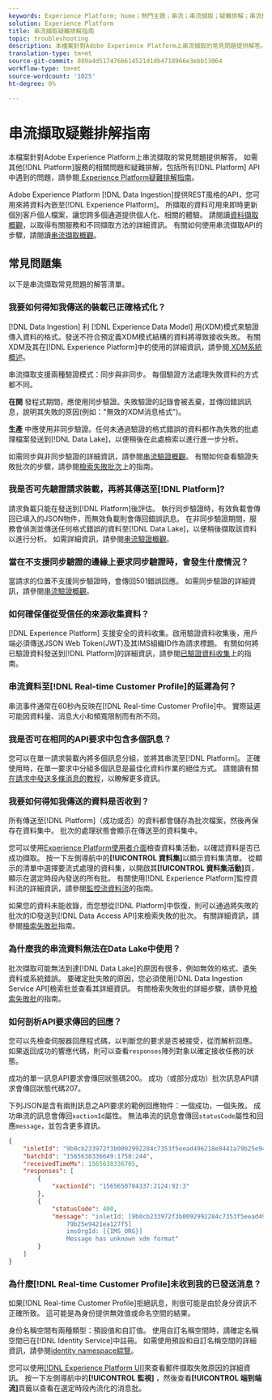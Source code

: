 ```yaml
---
keywords: Experience Platform; home；熱門主題；串流；串流擷取；疑難排解；串流擷取疑難排解；串流擷取常見問答；常見問答；
solution: Experience Platform
title: 串流擷取疑難排解指南
topic: troubleshooting
description: 本檔案針對Adobe Experience Platform上串流擷取的常見問題提供解答。
translation-type: tm+mt
source-git-commit: 089a4d517476b614521d1db4718966e3ebb13064
workflow-type: tm+mt
source-wordcount: '1025'
ht-degree: 0%

---
```



# 串流擷取疑難排解指南

本檔案針對Adobe Experience Platform上串流擷取的常見問題提供解答。 如需其他[!DNL Platform]服務的相關問題和疑難排解，包括所有[!DNL Platform] API中遇到的問題，請參閱[ Experience Platform疑難排解指南](../../landing/troubleshooting.md)。

Adobe Experience Platform [!DNL Data Ingestion]提供REST風格的API，您可用來將資料內嵌至[!DNL Experience Platform]。 所擷取的資料可用來即時更新個別客戶個人檔案，讓您跨多個通道提供個人化、相關的體驗。 請閱讀[資料擷取概觀](../home.md)，以取得有關服務和不同擷取方法的詳細資訊。 有關如何使用串流擷取API的步驟，請閱讀[串流擷取概觀](../streaming-ingestion/overview.md)。

## 常見問題集

以下是串流擷取常見問題的解答清單。

### 我要如何得知我傳送的裝載已正確格式化？

[!DNL Data Ingestion] 利 [!DNL Experience Data Model] 用(XDM)模式來驗證傳入資料的格式。發送不符合預定義XDM模式結構的資料將導致接收失敗。 有關XDM及其在[!DNL Experience Platform]中的使用的詳細資訊，請參閱[ XDM系統概述](../../xdm/home.md)。

串流擷取支援兩種驗證模式：同步與非同步。 每個驗證方法處理失敗資料的方式都不同。

**在開** 發程式期間，應使用同步驗證。失敗驗證的記錄會被丟棄，並傳回錯誤訊息，說明其失敗的原因(例如：&quot;無效的XDM消息格式&quot;)。

**生產** 中應使用非同步驗證。任何未通過驗證的格式錯誤的資料都作為失敗的批處理檔案發送到[!DNL Data Lake]，以便稍後在此處檢索以進行進一步分析。

如需同步與非同步驗證的詳細資訊，請參閱[串流驗證概觀](../quality/streaming-validation.md)。 有關如何查看驗證失敗批次的步驟，請參閱[檢索失敗批次](../quality/retrieve-failed-batches.md)上的指南。

### 我是否可先驗證請求裝載，再將其傳送至[!DNL Platform]?

請求負載只能在發送到[!DNL Platform]後評估。 執行同步驗證時，有效負載會傳回已填入的JSON物件，而無效負載則會傳回錯誤訊息。 在非同步驗證期間，服務會偵測並傳送任何格式錯誤的資料至[!DNL Data Lake]，以便稍後擷取該資料以進行分析。 如需詳細資訊，請參閱[串流驗證概觀](../quality/streaming-validation.md)。

### 當在不支援同步驗證的邊緣上要求同步驗證時，會發生什麼情況？

當請求的位置不支援同步驗證時，會傳回501錯誤回應。 如需同步驗證的詳細資訊，請參閱[串流驗證概觀](../quality/streaming-validation.md)。

### 如何確保僅從受信任的來源收集資料？

[!DNL Experience Platform] 支援安全的資料收集。啟用驗證資料收集後，用戶端必須傳送JSON Web Token(JWT)及其IMS組織ID作為請求標題。 有關如何將已驗證資料發送到[!DNL Platform]的詳細資訊，請參閱[已驗證資料收集](../tutorials/create-authenticated-streaming-connection.md)上的指南。

### 串流資料至[!DNL Real-time Customer Profile]的延遲為何？

串流事件通常在60秒內反映在[!DNL Real-time Customer Profile]中。 實際延遲可能因資料量、消息大小和頻寬限制而有所不同。

### 我是否可在相同的API要求中包含多個訊息？

您可以在單一請求裝載內將多個訊息分組，並將其串流至[!DNL Platform]。 正確使用時，在單一要求中分組多個訊息是最佳化資料作業的絕佳方式。 請閱讀有關[在請求中發送多條消息的教程](../tutorials/streaming-multiple-messages.md)，以瞭解更多資訊。

### 我要如何得知我傳送的資料是否收到？

所有傳送至[!DNL Platform]（成功或否）的資料都會儲存為批次檔案，然後再保存在資料集中。 批次的處理狀態會顯示在傳送至的資料集中。

您可以使用[Experience Platform使用者介面](https://platform.adobe.com)檢查資料集活動，以確認資料是否已成功擷取。 按一下左側導航中的&#x200B;**[!UICONTROL 資料集]**&#x200B;以顯示資料集清單。 從顯示的清單中選擇要流式處理的資料集，以開啟其&#x200B;**[!UICONTROL 資料集活動]**&#x200B;頁，顯示在選定時段內發送的所有批。 有關使用[!DNL Experience Platform]監控資料流的詳細資訊，請參閱[監控流資料流](../quality/monitor-data-ingestion.md)的指南。

如果您的資料未能收錄，而您想從[!DNL Platform]中恢復，則可以通過將失敗的批次的ID發送到[!DNL Data Access API]來檢索失敗的批次。 有關詳細資訊，請參閱[檢索失敗批](../quality/retrieve-failed-batches.md)指南。

### 為什麼我的串流資料無法在Data Lake中使用？

批次擷取可能無法到達[!DNL Data Lake]的原因有很多，例如無效的格式、遺失資料或系統錯誤。 要確定批失敗的原因，您必須使用[!DNL Data Ingestion Service API]檢索批並查看其詳細資訊。 有關檢索失敗批的詳細步驟，請參見[檢索失敗批](../quality/retrieve-failed-batches.md)的指南。

### 如何剖析API要求傳回的回應？

您可以先檢查伺服器回應程式碼，以判斷您的要求是否被接受，從而解析回應。 如果返回成功的響應代碼，則可以查看`responses`陣列對象以確定接收任務的狀態。

成功的單一訊息API要求會傳回狀態碼200。 成功（或部分成功）批次訊息API請求會傳回狀態代碼207。

下列JSON是含有兩則訊息之API要求的範例回應物件：一個成功，一個失敗。 成功串流的訊息會傳回`xactionId`屬性。 無法串流的訊息會傳回`statusCode`屬性和回應`message`，並包含更多資訊。

```JSON
{
    "inletId": "9b0cb233972f3b0092992284c7353f5eead496218e8441a79b25e9421ea127f5",
    "batchId": "1565638336649:1750:244",
    "receivedTimeMs": 1565638336705,
    "responses": [
        {
            "xactionId": "1565650704337:2124:92:3"
        },
        {
            "statusCode": 400,
            "message": "inletId: [9b0cb233972f3b0092992284c7353f5eead496218e8441a
                79b25e9421ea127f5] 
                imsOrgId: [{IMS_ORG}] 
                Message has unknown xdm format"
        }
    ]
}
```

### 為什麼[!DNL Real-time Customer Profile]未收到我的已發送消息？

如果[!DNL Real-time Customer Profile]拒絕訊息，則很可能是由於身分資訊不正確所致。 這可能是為身份提供無效值或命名空間的結果。

身份名稱空間有兩種類型：預設值和自訂值。 使用自訂名稱空間時，請確定名稱空間已在[!DNL Identity Service]中註冊。 如需使用預設和自訂名稱空間的詳細資訊，請參閱[identity namespace綜覽](../../identity-service/namespaces.md)。

您可以使用[[!DNL Experience Platform UI]](https://platform.adobe.com)來查看郵件擷取失敗原因的詳細資訊。 按一下左側導航中的&#x200B;**[!UICONTROL 監視]** ，然後查看&#x200B;**[!UICONTROL 端到端流]**&#x200B;頁籤以查看在選定時段內流化的消息批。
